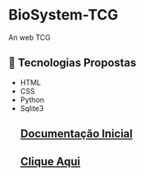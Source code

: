 # BioSystem-TCG
An web TCG 
<h2>🚀 Tecnologias Propostas</h2>
<ul>
<li>
HTML
</li>	
<li>
CSS
</li>
<li>
Python
</li>
<li>
Sqlite3
</li>
<u>
<h2> Documentação Inicial <h2>
<a href="https://www.notion.so/BioSystem-TCG-c85e5a92cf6c4068b036cc71130277fd">Clique Aqui</a>
